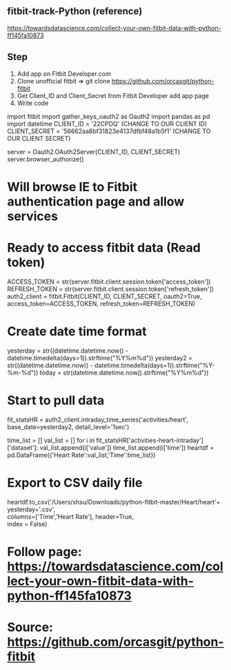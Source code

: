 ## fitbit-track-Python  (reference)
https://towardsdatascience.com/collect-your-own-fitbit-data-with-python-ff145fa10873

## Step
 1) Add app on Fitbit Developer.com
 2) Clone unofficial fitbit =>  git clone https://github.com/orcasgit/python-fitbit
 3) Get Client_ID and Client_Secret from Fitbit Developer add app page
 4) Write code

 import fitbit
 import gather_keys_oauth2 as Oauth2
 import pandas as pd 
 import datetime
 CLIENT_ID = '22CPDQ'   (CHANGE TO OUR CLIENT ID)
 CLIENT_SECRET = '56662aa8bf31823e4137dfbf48a1b5f1'    (CHANGE TO OUR CLIENT SECRET)

server = Oauth2.OAuth2Server(CLIENT_ID, CLIENT_SECRET)
server.browser_authorize()
# Will browse IE to Fitbit authentication page and allow services



# Ready to access fitbit data (Read token)
ACCESS_TOKEN = str(server.fitbit.client.session.token['access_token'])
REFRESH_TOKEN = str(server.fitbit.client.session.token['refresh_token'])
auth2_client = fitbit.Fitbit(CLIENT_ID, CLIENT_SECRET, oauth2=True, access_token=ACCESS_TOKEN, refresh_token=REFRESH_TOKEN)


# Create date time format
yesterday = str((datetime.datetime.now() - datetime.timedelta(days=1)).strftime("%Y%m%d"))
yesterday2 = str((datetime.datetime.now() - datetime.timedelta(days=1)).strftime("%Y-%m-%d"))
today = str(datetime.datetime.now().strftime("%Y%m%d"))


# Start to pull data
fit_statsHR = auth2_client.intraday_time_series('activities/heart', base_date=yesterday2, detail_level='1sec')

time_list = []
val_list = []
for i in fit_statsHR['activities-heart-intraday']['dataset']:
    val_list.append(i['value'])
    time_list.append(i['time'])
heartdf = pd.DataFrame({'Heart Rate':val_list,'Time':time_list})

# Export to CSV daily file
heartdf.to_csv('/Users/shsu/Downloads/python-fitbit-master/Heart/heart'+ \
               yesterday+'.csv', \
               columns=['Time','Heart Rate'], header=True, \
               index = False)
               
               
               

# Follow page: https://towardsdatascience.com/collect-your-own-fitbit-data-with-python-ff145fa10873
# Source:  https://github.com/orcasgit/python-fitbit
